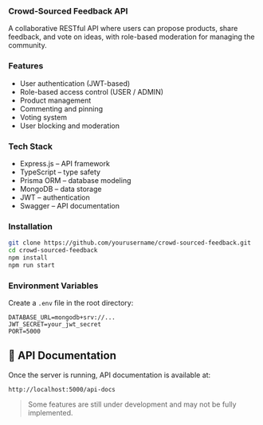 ### Crowd-Sourced Feedback API

A collaborative RESTful API where users can propose products, share feedback, and vote on ideas, with role-based moderation for managing the community.

### Features
- User authentication (JWT-based)
- Role-based access control (USER / ADMIN)
- Product management
- Commenting and pinning
- Voting system
- User blocking and moderation

### Tech Stack
- Express.js – API framework
- TypeScript – type safety
- Prisma ORM – database modeling
- MongoDB – data storage
- JWT – authentication
- Swagger – API documentation

### Installation
```bash
git clone https://github.com/yourusername/crowd-sourced-feedback.git
cd crowd-sourced-feedback
npm install
npm run start
````

### Environment Variables

Create a `.env` file in the root directory:

```
DATABASE_URL=mongodb+srv://...
JWT_SECRET=your_jwt_secret
PORT=5000
```

## 📖 API Documentation

Once the server is running, API documentation is available at:

```
http://localhost:5000/api-docs
```

> Some features are still under development and may not be fully implemented.
